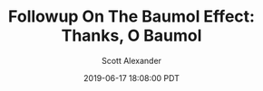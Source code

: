 ---
layout: podcast
title: "Followup On The Baumol Effect: Thanks, O Baumol"
author: Scott Alexander
description: https://slatestarcodex.com/2019/06/17/followup-on-the-baumol-effect-thanks-o-baumol/
date: 2019-06-17 18:08:00 PDT
length: 2540963
duration: 635
guid: followup-on-the-baumol-effect-thanks-o-baumol
---